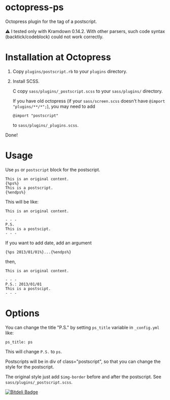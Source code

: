 octopress-ps
============

Octopress plugin for the tag of a postscript.

:warning: I tested only with Kramdown 0.14.2. With other parsers, such code
syntax (backtick/codeblock) could not work correctly.

# Installation at Octopress

1. Copy `plugins/postscript.rb`
   to your `plugins` directory.

1. Install SCSS.

   C copy `sass/plugins/_postscript.scss`
   to your `sass/plugins/` directory.

   If you have old octopress
   (if your `sass/screen.scss` doesn't have `@import "plugins/**/*";`),
   you may need to add

    `@import "postscript"`

   to `sass/plugins/_plugins.scss`.

Done!

# Usage

Use `ps` or `postscript` block for the postscript.

    This is an original content.
    {%ps%}
    This is a postscript.
    {%endps%}

This will be like:

    This is an original content.

    - - -
    P.S.
    This is a postscipt.
    - - -

If you want to add date, add an argument

    {%ps 2013/01/01%}...{%endps%}

then,

    This is an original content.

    - - -
    P.S.: 2013/01/01
    This is a postscipt.
    - - -

# Options

You can change the title "P.S." by setting `ps_title` variable in `_config.yml` like:

    ps_title: ps

This will change `P.S.` to `ps`.

Postscripts will be in div of class="postscript",
so that you can change the style for the postscript.

The original style just add `$img-border` before and after the postscript.
See `sass/plugins/_postscript.scss`.



[![Bitdeli Badge](https://d2weczhvl823v0.cloudfront.net/rcmdnk/octopress-postscript/trend.png)](https://bitdeli.com/free "Bitdeli Badge")

